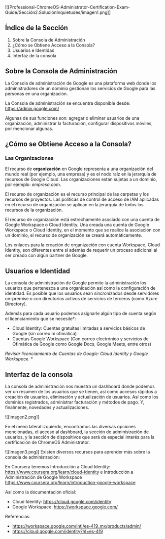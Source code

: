 ![[Professional-ChromeOS-Administrator-Certification-Exam-Guide/Sección2.SoluciónInquietudes/imagen1.png]]

## Índice de la Sección

1. Sobre la Consola de Administración
2. ¿Cómo se Obtiene Acceso a la Consola?
3. Usuarios e Identidad
4. Interfaz de la consola

## Sobre la Consola de Administración

La Consola de administración de Google es una plataforma web donde los administradores de un dominio gestionan los servicios de Google para las personas en una organización. 

La Consola de administración se encuentra disponible desde: https://admin.google.com/

Algunas de sus funciones son: agregar o eliminar usuarios de una organización, administrar la facturación, configurar dispositivos móviles, por mencionar algunas. 

## ¿Cómo se Obtiene Acceso a la Consola?

### Las Organizaciones

El recurso de **organización** en Google representa a una organización del mundo real (por ejemplo, una empresa) y es el nodo raíz en la jerarquía de recursos de Google Cloud. Las organizaciones están sujetas a un dominio, por ejemplo: *empresa.com*.

El recurso de organización es el recurso principal de las carpetas y los recursos de proyectos. Las políticas de control de acceso de IAM aplicadas en el recurso de organización se aplican en la jerarquía de todos los recursos de la organización.

El recurso de organización está estrechamente asociado con una cuenta de Google Workspace o Cloud Identity. Una creada una cuenta de Google Workspace o Cloud Identity, en el momento que se realice la asociación con un dominio, el recurso de organización se creará automáticamente.

Los enlaces para la creación de organización con cuenta Workspace, Cloud Identity, son diferentes entre sí además de requerir un proceso adicional al ser creado con algún partner de Google.

## Usuarios e Identidad

La consola de administración de Google permite la administración los usuarios que pertenezca a una organicación así como la configuración de identidad. Es posible que los usuarios sean sincronizados desde servidores on-premise o con directorios activos de servicios de terceros (como Azure Directory). 

Además para cada usuario podemos asignarle algún tipo de cuenta según el licenciamiento que se necesite*: 
* Cloud Identity: Cuentas gratuitas limitadas a servicios básicos de Google (sin correo ni ofimatica)
* Cuentas Google Workspace (Con correo electrónico y servicios de Ofimática de Google como Google Docs, Google Meets, entre otros)

*Revisar licenciamiento de Cuentas de Google: Cloud Identity y Google Workspace.* *

## Interfaz de la consola

La consola de administración nos muestra un dashboard donde podemos ver un resumen de los usuarios que se tienen, así como accesos rápidos a creación de usuarios, eliminación y actualización de usuarios. Así como los dominios registrados, administrar facturación y métodos de pago. Y, finalmente, novedades y actualizaciones.

![[imagen2.png]]

En el menú lateral izquierdo, encontramos las diversas opciones mencionadas, el acceso al dashboard, la sección de administración de usuarios, y la sección de dispositivos que será de especial interés para la certificación de ChromeOS Administrator. 

![[imagen3.png]]
Existen diversos recursos para aprender más sobre la consola de administración:

En Coursera tenemos Introducción a Cloud Identity: https://www.coursera.org/learn/cloud-identity
e Introducción a Administración de Google Workspace https://www.coursera.org/learn/introduction-google-workspace

Así como la documentación oficial: 
* Cloud Identity: https://cloud.google.com/identity
* Google Workspace: https://workspace.google.com/

Referencias: 
* https://workspace.google.com/intl/es-419_mx/products/admin/
* https://cloud.google.com/identity?hl=es-419

